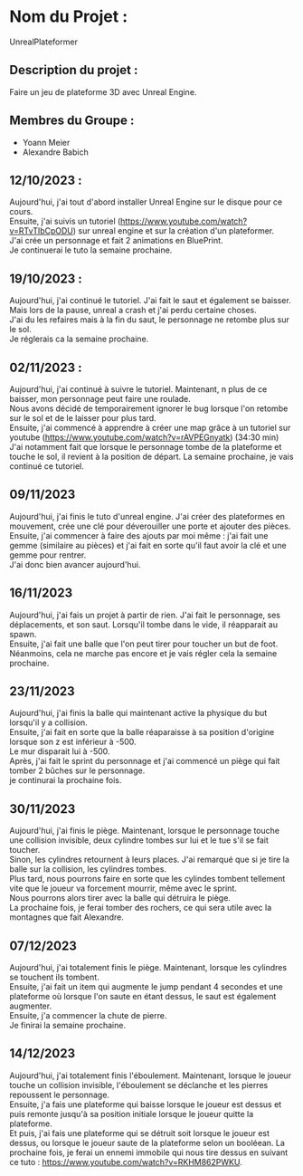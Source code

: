 # Nom du Projet :
UnrealPlateformer

## Description du projet :
Faire un jeu de plateforme 3D avec Unreal Engine.

## Membres du Groupe :
- Yoann Meier
- Alexandre Babich

## 12/10/2023 :
Aujourd'hui, j'ai tout d'abord installer Unreal Engine sur le disque pour ce cours.<br>
Ensuite, j'ai suivis un tutoriel (https://www.youtube.com/watch?v=RTvTIbCpODU) sur unreal engine et sur la création d'un plateformer. <br> 
J'ai crée un personnage et fait 2 animations en BluePrint. <br>
Je continuerai le tuto la semaine prochaine.

## 19/10/2023 :
Aujourd'hui, j'ai continué le tutoriel. J'ai fait le saut et également se baisser.<br>
Mais lors de la pause, unreal a crash et j'ai perdu certaine choses. <br>
J'ai du les refaires mais à la fin du saut, le personnage ne retombe plus sur le sol. <br>
Je réglerais ca la semaine prochaine.

## 02/11/2023 :
Aujourd'hui, j'ai continué à suivre le tutoriel. Maintenant, n plus de ce baisser, mon personnage peut faire une roulade. <br>
Nous avons décidé de temporairement ignorer le bug lorsque l'on retombe sur le sol et de le laisser pour plus tard.<br>
Ensuite, j'ai commencé à apprendre à créer une map grâce à un tutoriel sur youtube (https://www.youtube.com/watch?v=rAVPEGnyatk)  (34:30 min)<br>
J'ai notamment fait que lorsque le personnage tombe de la plateforme et touche le sol, il revient à la position de départ.
La semaine prochaine, je vais continué ce tutoriel.

## 09/11/2023
Aujourd'hui, j'ai finis le tuto d'unreal engine. J'ai créer des plateformes en mouvement, crée une clé pour déverouiller une porte et ajouter des pièces.<br>
Ensuite, j'ai commencer à faire des ajouts par moi même : j'ai fait une gemme (similaire au pièces) et j'ai fait en sorte qu'il faut avoir la clé et une gemme pour rentrer.<br>
J'ai donc bien avancer aujourd'hui.

## 16/11/2023
Aujourd'hui, j'ai fais un projet à partir de rien. J'ai fait le personnage, ses déplacements, et son saut. Lorsqu'il tombe dans le vide, il réapparait au spawn.<br>
Ensuite, j'ai fait une balle que l'on peut tirer pour toucher un but de foot.<br>
Néanmoins, cela ne marche pas encore et je vais régler cela la semaine prochaine.

## 23/11/2023
Aujourd'hui, j'ai finis la balle qui maintenant active la physique du but lorsqu'il y a collision.<br>
Ensuite, j'ai fait en sorte que la balle réaparaisse à sa position d'origine lorsque son z est inférieur à -500.<br>
Le mur disparait lui à -500.<br>
Après, j'ai fait le sprint du personnage et j'ai commencé un piège qui fait tomber 2 bûches sur le personnage.<br>
je continurai la prochaine fois.

## 30/11/2023
Aujourd'hui, j'ai finis le piège. Maintenant, lorsque le personnage touche une collision invisible, deux cylindre tombes sur lui et le tue s'il se fait toucher.<br>
Sinon, les cylindres retournent à leurs places. J'ai remarqué que si je tire la balle sur la collision, les cylindres tombes.<br>
Plus tard, nous pourrons faire en sorte que les cylindes tombent tellement vite que le joueur va forcement mourrir, même avec le sprint.<br>
Nous pourrons alors tirer avec la balle qui détruira le piège.<br>
La prochaine fois, je ferai tomber des rochers, ce qui sera utile avec la montagnes que fait Alexandre. 

## 07/12/2023
Aujourd'hui, j'ai totalement finis le piège. Maintenant, lorsque les cylindres se touchent ils tombent. <br>
Ensuite, j'ai fait un item qui augmente le jump pendant 4 secondes et une plateforme où lorsque l'on saute en étant dessus, le saut est également augmenter.<br>
Ensuite, j'a commencer la chute de pierre. <br>
Je finirai la semaine prochaine.<br>

## 14/12/2023
Aujourd'hui, j'ai totalement finis l'éboulement. Maintenant, lorsque le joueur touche un collision invisible, l'éboulement se déclanche et les pierres repoussent le personnage. <br>
Ensuite, j'a fais une plateforme qui baisse lorsque le joueur est dessus et puis remonte jusqu'à sa position initiale lorsque le joueur quitte la plateforme.<br>
Et puis, j'ai fais une plateforme qui se détruit soit lorsque le joueur est dessus, ou lorsque le joueur saute de la plateforme selon un booléean.
La prochaine fois, je ferai un ennemi immobile qui nous tire dessus en suivant ce tuto : https://www.youtube.com/watch?v=RKHM862PWKU.   